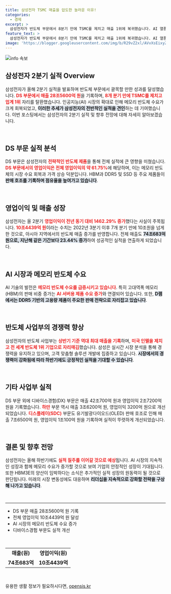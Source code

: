 ```yaml
---
title: 삼성전자 TSMC 매출을 압도한 놀라운 이유!
categories:
  - 경제
excerpt: >
  삼성전자가 반도체 부문에서 8분기 만에 TSMC를 제치고 매출 1위에 복귀했습니다. AI 열풍으로 메모리 수요가 급증하며 영업익 10조를 넘어섰고, 하반기에도 실적 상승이 예상됩니다. 이 놀라운 성장의 비밀을 확인해보세요!
feature_text: >
  삼성전자가 반도체 부문에서 8분기 만에 TSMC를 제치고 매출 1위에 복귀했습니다. AI 열풍으로 메모리 수요가 급증하며 영업익 10조를 넘어섰고, 하반기에도 실적 상승이 예상됩니다. 이 놀라운 성장의 비밀을 확인해보세요!
image: 'https://blogger.googleusercontent.com/img/b/R29vZ2xl/AVvXsEixyZcFfHzMRdzZMjFBmAUKJYCLCGyLL1o632UiGVXcaFdKo_bkvkuCioo0uUKlGfBVcT3P84aROyZIXSBEx3Aw5nCQ3pTgDom1WDC4m8eifvWiAmWEEVb4x6G_l8C0QH225ldMjyaFvpxGEBGNO37VmDTDMHGhJPq73UglMfDca1-0aw/s1600/blogspot.png'
---
```


<p><img src="https://blogger.googleusercontent.com/img/b/R29vZ2xl/AVvXsEixyZcFfHzMRdzZMjFBmAUKJYCLCGyLL1o632UiGVXcaFdKo_bkvkuCioo0uUKlGfBVcT3P84aROyZIXSBEx3Aw5nCQ3pTgDom1WDC4m8eifvWiAmWEEVb4x6G_l8C0QH225ldMjyaFvpxGEBGNO37VmDTDMHGhJPq73UglMfDca1-0aw/s1600/blogspot.png" alt="info 속보" /></p>

<h2 data-ke-size="size26">삼성전자 2분기 실적 Overview</h2> 

<p data-ke-size="size16">삼성전자가 올해 2분기 실적을 발표하며 반도체 부문에서 괄목할 만한 성과를 달성했습니다. <b><span style="color: #ee2323;">DS 부문에서 매출 28조5600억 원</span></b>을 기록하며, <b><span style="color: #ee2323;">8개 분기 만에 TSMC를 제치고 업계 1위</span></b> 자리를 탈환했습니다. 인공지능(AI) 시장의 확대로 인해 메모리 반도체 수요가 크게 회복되었고, <b><span style="background-color: #21538527;">이러한 추세가 삼성전자의 전반적인 실적을 견인</span></b>하는 데 기여했습니다. 이번 포스팅에서는 삼성전자의 2분기 실적 및 향후 전망에 대해 자세히 알아보겠습니다.</p> 

<p data-ke-size="size16">&nbsp;</p> 

<h2 data-ke-size="size26">DS 부문 실적 분석</h2> 

<p data-ke-size="size16">DS 부문은 삼성전자의 <b><span style="color: #ee2323;">전략적인 반도체 제품</span></b>을 통해 전체 실적에 큰 영향을 미쳤습니다. <b><span style="color: #ee2323;">DS 부문에서의 영업이익은 전체 영업이익의 약 61.75%</span></b>에 해당하며, 이는 메모리 반도체의 시장 수요 회복과 가격 상승 덕분입니다. HBM과 DDR5 및 SSD 등 주요 제품들이 <b><span style="background-color: #21538527;">판매 호조를 기록하며 점유율을 높여가고 있습니다</span></b>.</p> 

<p data-ke-size="size16">&nbsp;</p> 

<h2 data-ke-size="size26">영업이익 및 매출 성장</h2> 

<p data-ke-size="size16">삼성전자는 올 2분기 <b><span style="color: #ee2323;">영업이익이 전년 동기 대비 1462.29% 증가</span></b>했다는 사실이 주목됩니다. <b><span style="color: #ee2323;">10조4439억 원</span></b>이라는 수치는 2022년 3분기 이후 7개 분기 만에 10조원을 넘게 한 것으로, 아시아 지역에서의 반도체 매출 증가를 반영합니다. 전체 매출도 <b><span style="background-color: #21538527;">74조683억 원으로, 지난해 같은 기간보다 23.44% 증가</span></b>하여 성공적인 실적을 연출하게 되었습니다.</p> 

<p data-ke-size="size16">&nbsp;</p> 

<h2 data-ke-size="size26">AI 시장과 메모리 반도체 수요</h2> 

<p data-ke-size="size16">AI 기술의 발전은 <b><span style="color: #ee2323;">메모리 반도체 수요를 급증시키고 있습니다</span></b>. 특히 고대역폭 메모리(HBM)의 판매 비중 증가는 <b><span style="color: #ee2323;">AI 서버용 제품 수요 증가</span></b>와 연결되어 있습니다. 또한, <b><span style="background-color: #21538527;">D램에서는 DDR5 기반의 고용량 제품이 주요한 판매 전략으로 자리잡고 있습니다</span></b>.</p> 

<p data-ke-size="size16">&nbsp;</p> 

<h2 data-ke-size="size26">반도체 사업부의 경쟁력 향상</h2> 

<p data-ke-size="size16">삼성전자의 반도체 사업부는 <b><span style="color: #ee2323;">상반기 기준 역대 최대 매출을 기록</span></b>하며, <b><span style="color: #ee2323;">미국 인텔을 제치고 전 세계 반도체 1위 기업으로 자리매김</span></b>했습니다. 삼성은 실시간 시장 분석을 통해 경쟁력을 유지하고 있으며, 고객 맞춤형 솔루션 개발에 집중하고 있습니다. <b><span style="background-color: #21538527;">시장에서의 경쟁력이 강화됨에 따라 하반기에도 긍정적인 실적을 기대할 수 있습니다</span></b>.</p> 

<p data-ke-size="size16">&nbsp;</p> 

<h2 data-ke-size="size26">기타 사업부 실적</h2> 

<p data-ke-size="size16">DS 부문 외에 디바이스경험(DX) 부문은 매출 42조700억 원과 영업이익 2조7200억 원을 기록했습니다. <b><span style="color: #ee2323;">하만</span></b> 부문 역시 매출 3조6200억 원, 영업이익 3200억 원으로 개선되었습니다. <b><span style="color: #ee2323;">디스플레이(SDC)</span></b> 부문도 유기발광다이오드(OLED) 판매 호조로 인해 매출 7조6500억 원, 영업이익 1조100억 원을 기록하며 실적이 뚜렷하게 개선되었습니다.</p> 

<p data-ke-size="size16">&nbsp;</p> 

<h2 data-ke-size="size26">결론 및 향후 전망</h2> 

<p data-ke-size="size16">삼성전자는 올해 하반기에도 <b><span style="color: #ee2323;">실적 질주를 이어갈 것으로 예상</span></b>됩니다. AI 시장의 지속적인 성장과 함께 메모리 수요가 증가할 것으로 보여 기업의 안정적인 성장이 기대됩니다. 또한 HBM3E의 양산이 임박하다는 소식은 추가적인 실적 성장의 원동력이 될 것으로 판단됩니다. 미래의 시장 변동성에도 대응하며 <b><span style="background-color: #21538527;">리더십을 지속적으로 강화할 전략을 구상해 나가고 있습니다</span></b>.</p> 

<p data-ke-size="size16">&nbsp;</p> 

<hr /> 

<ul>
    <li>DS 부문 매출 28조5600억 원 기록</li>
    <li>전체 영업이익 10조4439억 원 달성</li>
    <li>AI 시장의 메모리 반도체 수요 증가</li>
    <li>디바이스경험 부문도 실적 개선</li>
</ul> 

<p data-ke-size="size16">&nbsp;</p> 

<table style="width: 100%; border-collapse: collapse;">
    <tr>
        <td style="text-align: center; height: 17px;"><b>매출(원)</b></td>
        <td style="text-align: center; height: 17px;"><b>영업이익(원)</b></td>
    </tr>
    <tr>
        <td style="text-align: center; height: 17px;"><b>74조683억</b></td>
        <td style="text-align: center; height: 17px;"><b>10조4439억</b></td>
    </tr>
</table> 

<p data-ke-size="size16">&nbsp;</p>
유용한 생활 정보가 필요하시다면, <a href="https://opensis.kr" rel="dofollow">opensis.kr</a>


